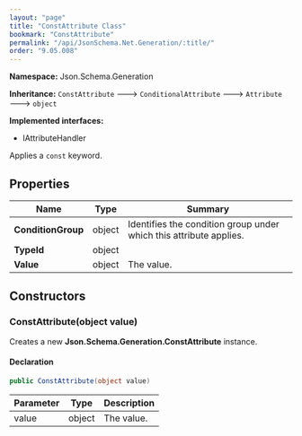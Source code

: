 ```yaml
---
layout: "page"
title: "ConstAttribute Class"
bookmark: "ConstAttribute"
permalink: "/api/JsonSchema.Net.Generation/:title/"
order: "9.05.008"
---
```

**Namespace:** Json.Schema.Generation

**Inheritance:**
`ConstAttribute`
 🡒 
`ConditionalAttribute`
 🡒 
`Attribute`
 🡒 
`object`

**Implemented interfaces:**

- IAttributeHandler

Applies a `const` keyword.

## Properties

| Name | Type | Summary |
|---|---|---|
| **ConditionGroup** | object | Identifies the condition group under which this attribute applies. |
| **TypeId** | object |  |
| **Value** | object | The value. |

## Constructors

### ConstAttribute(object value)

Creates a new **Json.Schema.Generation.ConstAttribute** instance.

#### Declaration

```c#
public ConstAttribute(object value)
```

| Parameter | Type | Description |
|---|---|---|
| value | object | The value. |


